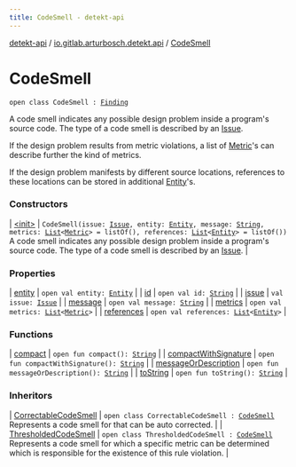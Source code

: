 ```yaml
---
title: CodeSmell - detekt-api
---
```


[detekt-api](../../index.html) / [io.gitlab.arturbosch.detekt.api](../index.html) / [CodeSmell](./index.html)

# CodeSmell

`open class CodeSmell : `[`Finding`](../-finding/index.html)

A code smell indicates any possible design problem inside a program's source code.
The type of a code smell is described by an [Issue](../-issue/index.html).

If the design problem results from metric violations, a list of [Metric](../-metric/index.html)'s
can describe further the kind of metrics.

If the design problem manifests by different source locations, references to these
locations can be stored in additional [Entity](../-entity/index.html)'s.

### Constructors

| [&lt;init&gt;](-init-.html) | `CodeSmell(issue: `[`Issue`](../-issue/index.html)`, entity: `[`Entity`](../-entity/index.html)`, message: `[`String`](https://kotlinlang.org/api/latest/jvm/stdlib/kotlin/-string/index.html)`, metrics: `[`List`](https://kotlinlang.org/api/latest/jvm/stdlib/kotlin.collections/-list/index.html)`<`[`Metric`](../-metric/index.html)`> = listOf(), references: `[`List`](https://kotlinlang.org/api/latest/jvm/stdlib/kotlin.collections/-list/index.html)`<`[`Entity`](../-entity/index.html)`> = listOf())`<br>A code smell indicates any possible design problem inside a program's source code. The type of a code smell is described by an [Issue](../-issue/index.html). |

### Properties

| [entity](entity.html) | `open val entity: `[`Entity`](../-entity/index.html) |
| [id](id.html) | `open val id: `[`String`](https://kotlinlang.org/api/latest/jvm/stdlib/kotlin/-string/index.html) |
| [issue](issue.html) | `val issue: `[`Issue`](../-issue/index.html) |
| [message](message.html) | `open val message: `[`String`](https://kotlinlang.org/api/latest/jvm/stdlib/kotlin/-string/index.html) |
| [metrics](metrics.html) | `open val metrics: `[`List`](https://kotlinlang.org/api/latest/jvm/stdlib/kotlin.collections/-list/index.html)`<`[`Metric`](../-metric/index.html)`>` |
| [references](references.html) | `open val references: `[`List`](https://kotlinlang.org/api/latest/jvm/stdlib/kotlin.collections/-list/index.html)`<`[`Entity`](../-entity/index.html)`>` |

### Functions

| [compact](compact.html) | `open fun compact(): `[`String`](https://kotlinlang.org/api/latest/jvm/stdlib/kotlin/-string/index.html) |
| [compactWithSignature](compact-with-signature.html) | `open fun compactWithSignature(): `[`String`](https://kotlinlang.org/api/latest/jvm/stdlib/kotlin/-string/index.html) |
| [messageOrDescription](message-or-description.html) | `open fun messageOrDescription(): `[`String`](https://kotlinlang.org/api/latest/jvm/stdlib/kotlin/-string/index.html) |
| [toString](to-string.html) | `open fun toString(): `[`String`](https://kotlinlang.org/api/latest/jvm/stdlib/kotlin/-string/index.html) |

### Inheritors

| [CorrectableCodeSmell](../-correctable-code-smell/index.html) | `open class CorrectableCodeSmell : `[`CodeSmell`](./index.html)<br>Represents a code smell for that can be auto corrected. |
| [ThresholdedCodeSmell](../-thresholded-code-smell/index.html) | `open class ThresholdedCodeSmell : `[`CodeSmell`](./index.html)<br>Represents a code smell for which a specific metric can be determined which is responsible for the existence of this rule violation. |

